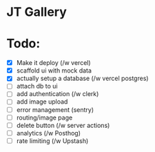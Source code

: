 # JT Gallery

# Todo:

- [x] Make it deploy (/w vercel)
- [x] scaffold ui with mock data
- [x] actually setup a database (/w vercel postgres)
- [ ] attach db to ui
- [ ] add authentication (/w clerk)
- [ ] add image upload
- [ ] error management (sentry)
- [ ] routing/image page
- [ ] delete button (/w server actions)
- [ ] analytics (/w Posthog)
- [ ] rate limiting (/w Upstash)
